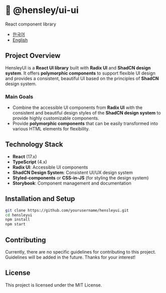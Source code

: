 # 🦔 @hensley/ui-ui

React component library

- [한국어](README.md)
- [English](README.en.md)

## Project Overview

HensleyUI is a **React UI library** built with **Radix UI** and **ShadCN design system**. It offers **polymorphic components** to support flexible UI design and provides a consistent, beautiful UI based on the principles of **ShadCN** design system.

### Main Goals

- Combine the accessible UI components from **Radix UI** with the consistent and beautiful design styles of the **ShadCN design system** to provide highly customizable components.
- Provide **polymorphic components** that can be easily transformed into various HTML elements for flexibility.

## Technology Stack

- **React** (17.x)
- **TypeScript** (4.x)
- **Radix UI**: Accessible UI components
- **ShadCN Design System**: Consistent UI/UX design system
- **Styled-components** or **CSS-in-JS** (for styling the design system)
- **Storybook**: Component management and documentation

## Installation and Setup

```bash
git clone https://github.com/yourusername/hensleyui.git
cd hensleyui
npm install
npm start
```

## Contributing

Currently, there are no specific guidelines for contributing to this project.  
Guidelines will be added in the future. Thanks for your interest!

## License

This project is licensed under the MIT License.
